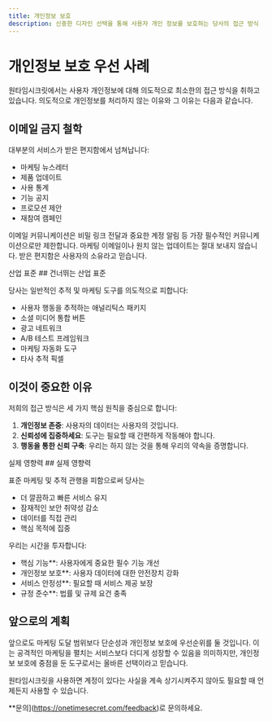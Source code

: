 ```yaml
---
title: 개인정보 보호
description: 신중한 디자인 선택을 통해 사용자 개인 정보를 보호하는 당사의 접근 방식
---
```


# 개인정보 보호 우선 사례

원타임시크릿에서는 사용자 개인정보에 대해 의도적으로 최소한의 접근 방식을 취하고 있습니다. 의도적으로 개인정보를 처리하지 않는 이유와 그 이유는 다음과 같습니다.

## 이메일 금지 철학

대부분의 서비스가 받은 편지함에서 넘쳐납니다:

- 마케팅 뉴스레터
- 제품 업데이트
- 사용 통계
- 기능 공지
- 프로모션 제안
- 재참여 캠페인

이메일 커뮤니케이션은 비밀 링크 전달과 중요한 계정 알림 등 가장 필수적인 커뮤니케이션으로만 제한합니다. 마케팅 이메일이나 원치 않는 업데이트는 절대 보내지 않습니다. 받은 편지함은 사용자의 소유라고 믿습니다.

산업 표준 ## 건너뛰는 산업 표준

당사는 일반적인 추적 및 마케팅 도구를 의도적으로 피합니다:

- 사용자 행동을 추적하는 애널리틱스 패키지
- 소셜 미디어 통합 버튼
- 광고 네트워크
- A/B 테스트 프레임워크
- 마케팅 자동화 도구
- 타사 추적 픽셀

## 이것이 중요한 이유

저희의 접근 방식은 세 가지 핵심 원칙을 중심으로 합니다:

1. **개인정보 존중**: 사용자의 데이터는 사용자의 것입니다.
2. **신뢰성에 집중하세요**: 도구는 필요할 때 간편하게 작동해야 합니다.
3. **행동을 통한 신뢰 구축**: 우리는 하지 않는 것을 통해 우리의 약속을 증명합니다.

실제 영향력 ## 실제 영향력

표준 마케팅 및 추적 관행을 피함으로써 당사는

- 더 깔끔하고 빠른 서비스 유지
- 잠재적인 보안 취약성 감소
- 데이터를 직접 관리
- 핵심 목적에 집중

우리는 시간을 투자합니다:

- 핵심 기능**: 사용자에게 중요한 필수 기능 개선
- 개인정보 보호**: 사용자 데이터에 대한 안전장치 강화
- 서비스 안정성**: 필요할 때 서비스 제공 보장
- 규정 준수**: 법률 및 규제 요건 충족

## 앞으로의 계획

앞으로도 마케팅 도달 범위보다 단순성과 개인정보 보호에 우선순위를 둘 것입니다. 이는 공격적인 마케팅을 펼치는 서비스보다 더디게 성장할 수 있음을 의미하지만, 개인정보 보호에 중점을 둔 도구로서는 올바른 선택이라고 믿습니다.

원타임시크릿을 사용하면 계정이 있다는 사실을 계속 상기시켜주지 않아도 필요할 때 언제든지 사용할 수 있습니다.

**문의](https://onetimesecret.com/feedback)로 문의하세요.

